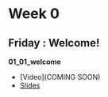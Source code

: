 # Week 0

## Friday : Welcome!

**01_01_welcome**
- [Video](COMING SOON)
- [Slides](https://github.com/COGS108/Lectures-Fa20/tree/master/01_data_science/01_01_welcome.pdf)
